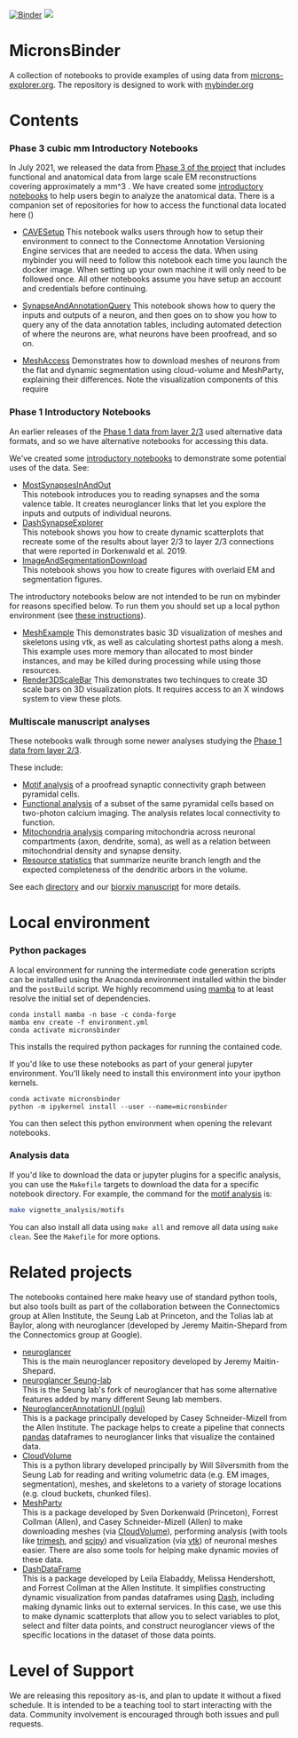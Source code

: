 [![Binder](https://mybinder.org/badge_logo.svg)](https://mybinder.org/v2/gh/AllenInstitute/MicronsBinder/master?urlpath=lab) [![](https://img.shields.io/badge/python-3.7+-blue.svg)](https://www.python.org/download/releases/3.7.0/)

# MicronsBinder
A collection of notebooks to provide examples of using data from [microns-explorer.org](https://microns-explorer.org).  The repository is designed to work with [mybinder.org](https://mybinder.org)


# Contents
### Phase 3 cubic mm Introductory Notebooks
In July 2021, we released the data from [Phase 3 of the project](https://) that includes functional and anatomical data from large scale EM reconstructions covering approximately a mm^3 .  We have created some [introductory notebooks](notebooks/mm3_intro) to help users begin to analyze the anatomical data. There is a companion set of repositories for how to access the functional data located here ()

* [CAVESetup](notebooks/mm3_intro/CAVEsetup.ipynb)
This notebook walks users through how to setup their environment to connect to the Connectome Annotation Versioning Engine services that are needed to access the data.  When using mybinder you will need to follow this notebook each time you launch the docker image.  When setting up your own machine it will only need to be followed once.  All other notebooks assume you have setup an account and credentials before continuing. 

* [SynapseAndAnnotationQuery](notebooks/mm3_intro/SynapseAndAnnotationQuery.ipynb)
This notebook shows how to query the inputs and outputs of a neuron, and then goes on to show you how to query any of the data annotation tables, including automated detection of where the neurons are, what neurons have been proofread, and so on. 

* [MeshAccess](notebooks/mm3_intro/MeshAccess.ipynb)
Demonstrates how to download meshes of neurons from the flat and dynamic segmentation using cloud-volume and MeshParty, explaining their differences.  Note the visualization components of this require 


### Phase 1 Introductory Notebooks
An earlier releases of the [Phase 1 data  from layer 2/3](https://microns-explorer.org/phase1) used alternative data formats, and so we have alternative notebooks for accessing this data. 

We've created some [introductory notebooks](notebooks/intro) to demonstrate some potential uses of the data. See:

* [MostSynapsesInAndOut](notebooks/intro/MostSynapsesInAndOut.ipynb)  
This notebook introduces you to reading synapses and the soma valence table.  It creates neuroglancer links that let you explore the inputs and outputs of individual neurons.
* [DashSynapseExplorer](notebooks/intro/DashSynapseExplorer.ipynb)  
This notebook shows you how to create dynamic scatterplots that recreate some of the results about layer 2/3 to layer 2/3 connections that were reported in Dorkenwald et al. 2019.
* [ImageAndSegmentationDownload](notebooks/ImageAndSegmentationDownload.ipynb)  
This notebook shows you how to create figures with overlaid EM and segmentation figures.

The introductory notebooks below are not intended to be run on mybinder for reasons specified below. To run them you should set up a local python environment (see [these instructions](#localenv)).

* [MeshExample](notebooks/intro/MeshExample.ipynb)
This demonstrates basic 3D visualization of meshes and skeletons using vtk, as well as calculating shortest paths along a mesh. This example uses more memory than allocated to most binder instances, and may be killed during processing while using those resources.
* [Render3DScaleBar](notebooks/intro/Render3DScaleBar.ipynb)
This demonstrates two techinques to create 3D scale bars on 3D visualization plots. It requires access to an X windows system to view these plots.

### Multiscale manuscript analyses  
These notebooks walk through some newer analyses studying the [Phase 1 data  from layer 2/3](https://microns-explorer.org/phase1).  

These include:
* [Motif analysis](notebooks/vignette_analysis/motifs) of a proofread synaptic connectivity graph between pyramidal cells.
* [Functional analysis](notebooks/vignette_analysis/function) of a subset of the same pyramidal cells based on two-photon calcium imaging. The analysis relates local connectivity to function.
* [Mitochondria analysis](notebooks/vignette_analysis/mitochondria) comparing mitochondria across neuronal compartments (axon, dendrite, soma), as well as a relation between mitochondrial density and synapse density.
* [Resource statistics](notebooks/vignette_analysis/resource_statistics) that summarize neurite branch length and the expected completeness of the dendritic arbors in the volume.

See each [directory](notebooks/vignette_analysis) and our [biorxiv manuscript](https://www.biorxiv.org/content/10.1101/2020.10.14.338681v3) for more details.


# <a name="localenv"></a> Local environment
### Python packages
A local environment for running the intermediate code generation scripts can be installed using the Anaconda environment installed within the binder and the `postBuild` script. We highly recommend using [mamba](https://mamba.readthedocs.io/en/latest/index.html) to at least resolve the initial set of dependencies.
```
conda install mamba -n base -c conda-forge
mamba env create -f environment.yml
conda activate micronsbinder
```
This installs the required python packages for running the contained code.

If you'd like to use these notebooks as part of your general jupyter environment. You'll likely need to install this environment into your ipython kernels.
```
conda activate micronsbinder
python -m ipykernel install --user --name=micronsbinder
```
You can then select this python environment when opening the relevant notebooks.

### Analysis data

If you'd like to download the data or jupyter plugins for a specific analysis, you can use the `Makefile` targets to download the data for a specific notebook directory. For example, the command for the [motif analysis](notebooks/vignette_analysis/motifs) is:
```bash
make vignette_analysis/motifs
```

You can also install all data using `make all` and remove all data using `make clean`. See the `Makefile` for more options.

# Related projects
The notebooks contained here make heavy use of standard python tools, but also tools built as part of the collaboration between the Connectomics group at Allen Institute, the Seung Lab at Princeton, and the Tolias lab at Baylor, along with neuroglancer (developed
by Jeremy Maitin-Shepard from the Connectomics group at Google).

* [neuroglancer](https://www.github.com/google/neuroglancer)  
This is the main neuroglancer repository developed by Jeremy Maitin-Shepard. 
* [neuroglancer Seung-lab](https://www.github.com/seung-lab/neuroglancer)  
This is the Seung lab's fork of neuroglancer that has some alternative features added by many different Seung lab members. 
* [NeuroglancerAnnotationUI (nglui)](https://www.github.com/seung-lab/NeuroglancerAnnotationUI)  
This is a package principally developed by Casey Schneider-Mizell from the Allen Institute.  The package helps to create a pipeline that connects [pandas](https://pandas.pydata.org/) dataframes to neuroglancer links that visualize the contained data.
* [CloudVolume](https://www.github.com/seung-lab/cloud-volume)  
This is a python library developed principally by Will Silversmith from the Seung Lab for reading and writing volumetric data (e.g. EM images, segmentation), meshes, and skeletons to a variety of storage locations (e.g. cloud buckets, chunked files).
* [MeshParty](https://www.github.com/sdorkenw/MeshParty)  
This is a package developed by Sven Dorkenwald (Princeton), Forrest Collman (Allen), and Casey Schneider-Mizell (Allen) to make downloading meshes (via [CloudVolume](https://www.github.com/seung-lab/cloud-volume)), performing analysis (with tools like [trimesh](https://github.com/mikedh/trimesh), and [scipy](https://www.scipy.org/)) and visualization (via [vtk](https://pypi.org/project/vtk/)) of neuronal meshes easier.  There are also some tools for helping make dynamic movies of these data.
* [DashDataFrame](https://www.github.com/AllenInstitute/DashDataFrame)  
This is a package developed by Leila Elabaddy, Melissa Hendershott, and Forrest Collman at the Allen Institute.  It simplifies constructing dynamic visualization from pandas dataframes using [Dash](https://www.github.com/plotly/dash), including making dynamic links out to external services.  In this case, we use this to make dynamic scatterplots that allow you to select variables to plot, select and filter data points, and construct neuroglancer views of the specific locations in the dataset of those data points.


# Level of Support
We are releasing this repository as-is, and plan to update it without a fixed schedule.
It is intended to be a teaching tool to start interacting with the data. Community involvement is encouraged through both issues and pull requests.

